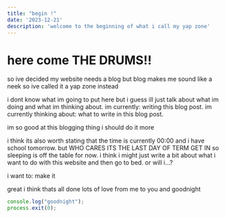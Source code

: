 ```yaml
---
title: "begin !"
date: '2023-12-21'
description: 'welcome to the beginning of what i call my yap zone'
---
```


# here come THE DRUMS!!

so ive decided my website needs a blog but blog makes me sound like a neek so ive called it a yap zone instead

i dont know what im going to put here but i guess ill just talk about what im doing and what im thinking about. im currently: writing this blog post. im currently thinking about: what to write in this blog post.

im so good at this blogging thing i should do it more

i think its also worth stating that the time is currently 00:00 and i have school tomorrow. but WHO CARES ITS THE LAST DAY OF TERM GET IN so sleeping is off the table for now. i think i might just write a bit about what i want to do with this website and then go to bed. or will i...?

i want to: make it

great i think thats all done lots of love from me to you and goodnight
```js
console.log("goodnight");
process.exit(0);
```